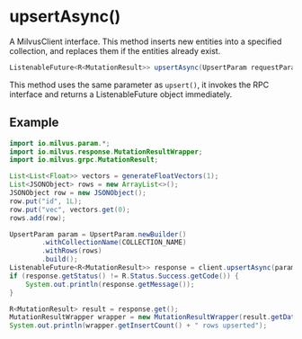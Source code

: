 # upsertAsync()

A MilvusClient interface. This method inserts new entities into a specified collection, and replaces them if the entities already exist.

```java
ListenableFuture<R<MutationResult>> upsertAsync(UpsertParam requestParam);
```

This method uses the same parameter as `upsert()`, it invokes the RPC interface and returns a ListenableFuture object immediately.

## Example

```java
import io.milvus.param.*;
import io.milvus.response.MutationResultWrapper;
import io.milvus.grpc.MutationResult;

List<List<Float>> vectors = generateFloatVectors(1);
List<JSONObject> rows = new ArrayList<>();
JSONObject row = new JSONObject();
row.put("id", 1L);
row.put("vec", vectors.get(0);
rows.add(row);

UpsertParam param = UpsertParam.newBuilder()
        .withCollectionName(COLLECTION_NAME)
        .withRows(rows)
        .build();
ListenableFuture<R<MutationResult>> response = client.upsertAsync(param);
if (response.getStatus() != R.Status.Success.getCode()) {
    System.out.println(response.getMessage());
}

R<MutationResult> result = response.get();
MutationResultWrapper wrapper = new MutationResultWrapper(result.getData());
System.out.println(wrapper.getInsertCount() + " rows upserted");
```
